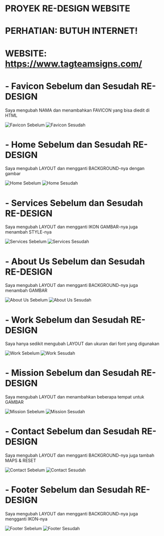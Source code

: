 # PROYEK RE-DESIGN WEBSITE
# PERHATIAN: BUTUH INTERNET!
# WEBSITE: https://www.tagteamsigns.com/
# - Favicon Sebelum dan Sesudah RE-DESIGN
Saya mengubah NAMA dan menambahkan FAVICON yang bisa diedit di HTML

![Favicon Sebelum](image/FAV1.png) ![Favicon Sesudah](image/FAV2.png)

# - Home Sebelum dan Sesudah RE-DESIGN
Saya mengubah LAYOUT dan mengganti BACKGROUND-nya dengan gambar

![Home Sebelum](image/RE1.png) ![Home Sesudah](image/RE2.png)

# - Services Sebelum dan Sesudah RE-DESIGN
Saya mengubah LAYOUT dan mengganti IKON GAMBAR-nya juga menambah STYLE-nya

![Services Sebelum](image/RE3.png) ![Services Sesudah](image/RE4.png)

# - About Us Sebelum dan Sesudah RE-DESIGN
Saya mengubah LAYOUT dan mengganti BACKGROUND-nya juga menambah GAMBAR

![About Us Sebelum](image/RE5.png) ![About Us Sesudah](image/RE6.png)


# - Work Sebelum dan Sesudah RE-DESIGN
Saya hanya sedikit mengubah LAYOUT dan ukuran dari font yang digunakan

![Work Sebelum](image/RE7.png) ![Work Sesudah](image/RE8.png)


# - Mission Sebelum dan Sesudah RE-DESIGN
Saya mengubah LAYOUT dan menambahkan beberapa tempat untuk GAMBAR

![Mission Sebelum](image/RE9.png) ![Mission Sesudah](image/RE10.png)


# - Contact Sebelum dan Sesudah RE-DESIGN
Saya mengubah LAYOUT dan mengganti BACKGROUND-nya juga tambah MAPS & RESET

![Contact Sebelum](image/RE11.png) ![Contact Sesudah](image/RE12.png)


# - Footer Sebelum dan Sesudah RE-DESIGN
Saya mengubah LAYOUT dan mengganti BACKGROUND-nya juga mengganti IKON-nya

![Footer Sebelum](image/RE13.png) ![Footer Sesudah](image/RE14.png)
